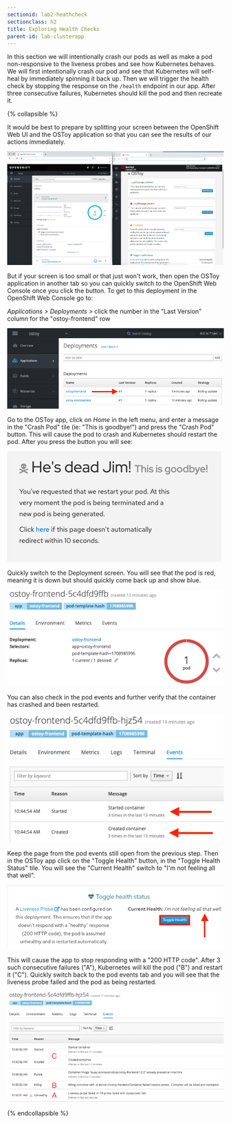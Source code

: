```yaml
---
sectionid: lab2-heathcheck
sectionclass: h2
title: Exploring Health Checks
parent-id: lab-clusterapp
---
```


In this section we will intentionally crash our pods as well as make a pod non-responsive to the liveness probes and see how Kubernetes behaves.  We will first intentionally crash our pod and see that Kubernetes will self-heal by immediately spinning it back up. Then we will trigger the health check by stopping the response on the `/health` endpoint in our app. After three consecutive failures, Kubernetes should kill the pod and then recreate it.

{% collapsible %}

It would be best to prepare by splitting your screen between the OpenShift Web UI and the OSToy application so that you can see the results of our actions immediately.

![Splitscreen](/media/lab2/23-ostoy-splitscreen.png)

But if your screen is too small or that just won't work, then open the OSToy application in another tab so you can quickly switch to the OpenShift Web Console once you click the button. To get to this deployment in the OpenShift Web Console go to: 

*Applications > Deployments >* click the number in the "Last Version" column for the "ostoy-frontend" row

![Deploy Num](/media/lab2/11-ostoy-deploynum.png)

Go to the OSToy app, click on *Home* in the left menu, and enter a message in the "Crash Pod" tile (ie: "This is goodbye!") and press the "Crash Pod" button.  This will cause the pod to crash and Kubernetes should restart the pod. After you press the button you will see:

![Crash Message](/media/lab2/12-ostoy-crashmsg.png)

Quickly switch to the Deployment screen. You will see that the pod is red, meaning it is down but should quickly come back up and show blue.

![Pod Crash](/media/lab2/13-ostoy-podcrash.png)

You can also check in the pod events and further verify that the container has crashed and been restarted.

![Pod Events](/media/lab2/14-ostoy-podevents.png)

Keep the page from the pod events still open from the previous step.  Then in the OSToy app click on the "Toggle Health" button, in the "Toggle Health Status" tile.  You will see the "Current Health" switch to "I'm not feeling all that well".

![Pod Events](/media/lab2/15-ostoy-togglehealth.png)

This will cause the app to stop responding with a "200 HTTP code". After 3 such consecutive failures ("A"), Kubernetes will kill the pod ("B") and restart it ("C"). Quickly switch back to the pod events tab and you will see that the liveness probe failed and the pod as being restarted.

![Pod Events2](/media/lab2/16-ostoy-podevents2.png)

{% endcollapsible %}
